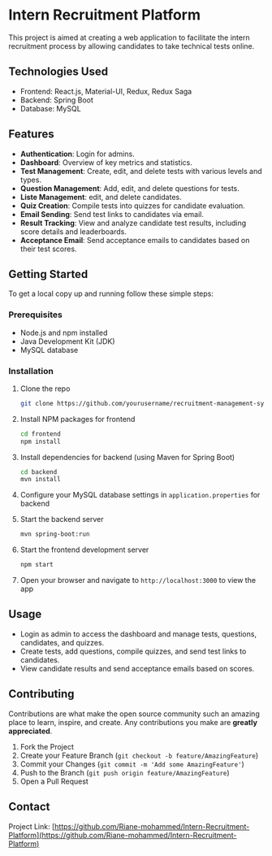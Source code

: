 # Intern Recruitment Platform

This project is aimed at creating a web application to facilitate the intern recruitment process by allowing candidates to take technical tests online. 

## Technologies Used

- Frontend: React.js, Material-UI, Redux, Redux Saga
- Backend: Spring Boot
- Database: MySQL
  
## Features

- **Authentication**: Login for admins.
- **Dashboard**: Overview of key metrics and statistics.
- **Test Management**: Create, edit, and delete tests with various levels and types.
- **Question Management**: Add, edit, and delete questions for tests.
- **Liste Management**: edit, and delete candidates.
- **Quiz Creation**: Compile tests into quizzes for candidate evaluation.
- **Email Sending**: Send test links to candidates via email.
- **Result Tracking**: View and analyze candidate test results, including score details and leaderboards.
- **Acceptance Email**: Send acceptance emails to candidates based on their test scores.

## Getting Started

To get a local copy up and running follow these simple steps:

### Prerequisites

- Node.js and npm installed
- Java Development Kit (JDK)
- MySQL database

### Installation

1. Clone the repo
   ```sh
   git clone https://github.com/yourusername/recruitment-management-system.git
   ```
2. Install NPM packages for frontend
   ```sh
   cd frontend
   npm install
   ```
3. Install dependencies for backend (using Maven for Spring Boot)
   ```sh
   cd backend
   mvn install
   ```
4. Configure your MySQL database settings in `application.properties` for backend

5. Start the backend server
   ```sh
   mvn spring-boot:run
   ```
6. Start the frontend development server
   ```sh
   npm start
   ```
7. Open your browser and navigate to `http://localhost:3000` to view the app

## Usage

- Login as admin to access the dashboard and manage tests, questions, candidates, and quizzes.
- Create tests, add questions, compile quizzes, and send test links to candidates.
- View candidate results and send acceptance emails based on scores.

## Contributing

Contributions are what make the open source community such an amazing place to learn, inspire, and create. Any contributions you make are **greatly appreciated**.

1. Fork the Project
2. Create your Feature Branch (`git checkout -b feature/AmazingFeature`)
3. Commit your Changes (`git commit -m 'Add some AmazingFeature'`)
4. Push to the Branch (`git push origin feature/AmazingFeature`)
5. Open a Pull Request

## Contact

Project Link: [https://github.com/Riane-mohammed/Intern-Recruitment-Platform](https://github.com/Riane-mohammed/Intern-Recruitment-Platform)
